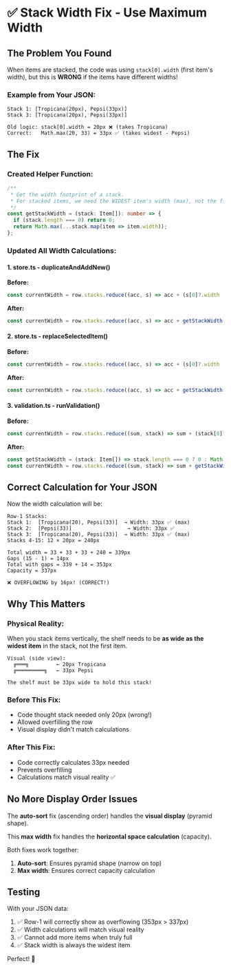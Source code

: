 # ✅ Stack Width Fix - Use Maximum Width

## The Problem You Found

When items are stacked, the code was using `stack[0].width` (first item's width), but this is **WRONG** if the items have different widths!

### Example from Your JSON:
```
Stack 1: [Tropicana(20px), Pepsi(33px)]
Stack 3: [Tropicana(20px), Pepsi(33px)]

Old logic: stack[0].width = 20px ❌ (takes Tropicana)
Correct:   Math.max(20, 33) = 33px ✅ (takes widest - Pepsi)
```

## The Fix

### Created Helper Function:
```typescript
/**
 * Get the width footprint of a stack.
 * For stacked items, we need the WIDEST item's width (max), not the first item.
 */
const getStackWidth = (stack: Item[]): number => {
  if (stack.length === 0) return 0;
  return Math.max(...stack.map(item => item.width));
};
```

### Updated All Width Calculations:

#### 1. store.ts - duplicateAndAddNew()
**Before:**
```typescript
const currentWidth = row.stacks.reduce((acc, s) => acc + (s[0]?.width || 0), 0);
```

**After:**
```typescript
const currentWidth = row.stacks.reduce((acc, s) => acc + getStackWidth(s), 0);
```

#### 2. store.ts - replaceSelectedItem()
**Before:**
```typescript
const currentWidth = row.stacks.reduce((acc, s) => acc + (s[0]?.width || 0), 0);
```

**After:**
```typescript
const currentWidth = row.stacks.reduce((acc, s) => acc + getStackWidth(s), 0);
```

#### 3. validation.ts - runValidation()
**Before:**
```typescript
const currentWidth = row.stacks.reduce((sum, stack) => sum + (stack[0]?.width || 0), 0);
```

**After:**
```typescript
const getStackWidth = (stack: Item[]) => stack.length === 0 ? 0 : Math.max(...stack.map(item => item.width));
const currentWidth = row.stacks.reduce((sum, stack) => sum + getStackWidth(stack), 0);
```

## Correct Calculation for Your JSON

Now the width calculation will be:

```
Row-1 Stacks:
Stack 1:  [Tropicana(20), Pepsi(33)]  → Width: 33px ✅ (max)
Stack 2:  [Pepsi(33)]                  → Width: 33px ✅
Stack 3:  [Tropicana(20), Pepsi(33)]  → Width: 33px ✅ (max)
Stacks 4-15: 12 × 20px = 240px

Total width = 33 + 33 + 33 + 240 = 339px
Gaps (15 - 1) = 14px
Total with gaps = 339 + 14 = 353px
Capacity = 337px

❌ OVERFLOWING by 16px! (CORRECT!)
```

## Why This Matters

### Physical Reality:
When you stack items vertically, the shelf needs to be **as wide as the widest item** in the stack, not the first item.

```
Visual (side view):
  ╔═══╗         ← 20px Tropicana
  ╔═════════╗   ← 33px Pepsi
  
The shelf must be 33px wide to hold this stack!
```

### Before This Fix:
- Code thought stack needed only 20px (wrong!)
- Allowed overfilling the row
- Visual display didn't match calculations

### After This Fix:
- Code correctly calculates 33px needed
- Prevents overfilling
- Calculations match visual reality ✅

## No More Display Order Issues

The **auto-sort** fix (ascending order) handles the **visual display** (pyramid shape).

This **max width** fix handles the **horizontal space calculation** (capacity).

Both fixes work together:
1. **Auto-sort**: Ensures pyramid shape (narrow on top)
2. **Max width**: Ensures correct capacity calculation

## Testing

With your JSON data:
1. ✅ Row-1 will correctly show as overflowing (353px > 337px)
2. ✅ Width calculations will match visual reality
3. ✅ Cannot add more items when truly full
4. ✅ Stack width is always the widest item

Perfect! 🎯
